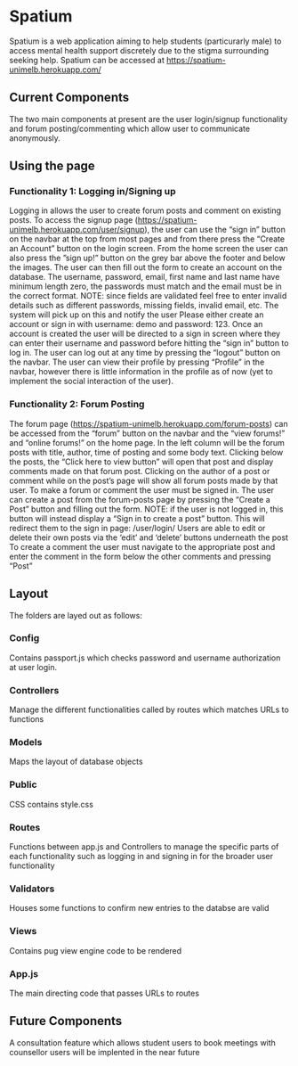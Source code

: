 # Spatium
Spatium is a web application aiming to help students (particurarly male) to access mental health support discretely due to the stigma surrounding seeking help.
Spatium can be accessed at https://spatium-unimelb.herokuapp.com/
## Current Components
The two main components at present are the user login/signup functionality and forum posting/commenting which allow user to communicate anonymously.
## Using the page
### Functionality 1: Logging in/Signing up
Logging in allows the user to create forum posts and comment on existing posts.
To access the signup page (https://spatium-unimelb.herokuapp.com/user/signup), the user can use the “sign in” button on the navbar at the top from most pages and from there press the “Create an Account” button on the login screen.
From the home screen the user can also press the ”sign up!” button on the grey bar above the footer and below the images.
The user can then fill out the form to create an account on the database.
The username, password, email, first name and last name have minimum length zero, the passwords must match and the email must be in the correct format.
NOTE: since fields are validated feel free to enter invalid details such as different passwords, missing fields, invalid email, etc. The system will pick up on this and notify the user
Please either create an account or sign in with username: demo and password: 123.
Once an account is created the user will be directed to a sign in screen where they can enter their username and password before hitting the “sign in” button to log in.
The user can log out at any time by pressing the “logout” button on the navbar.
The user can view their profile by pressing “Profile” in the navbar, however there is little information in the profile as of now (yet to implement the social interaction of the user).
### Functionality 2: Forum Posting
The forum page (https://spatium-unimelb.herokuapp.com/forum-posts) can be accessed from the “forum” button on the navbar and the “view forums!” and “online forums!” on the home page.
In the left column will be the forum posts with title, author, time of posting and some body text.
Clicking below the posts, the “Click here to view button” will open that post and display comments made on that forum post.
Clicking on the author of a post or comment while on the post’s page will show all forum posts made by that user.
To make a forum or comment the user must be signed in.
The user can create a post from the forum-posts page by pressing the “Create a Post” button and filling out the form.
NOTE: if the user is not logged in, this button will instead display a “Sign in to create a post” button. This will redirect them to the sign in page: /user/login/
Users are able to edit or delete their own posts via the ‘edit’ and ‘delete’ buttons underneath the post
To create a comment the user must navigate to the appropriate post and enter the comment in the form below the other comments and pressing “Post”
## Layout
The folders are layed out as follows:
### Config
Contains passport.js which checks password and username authorization at user login.
### Controllers
Manage the different functionalities called by routes which matches URLs to functions
### Models
Maps the layout of database objects
### Public
CSS contains style.css
### Routes
Functions between app.js and Controllers to manage the specific parts of each functionality such as logging in and signing in for the broader user functionality
### Validators
Houses some functions to confirm new entries to the databse are valid
### Views
Contains pug view engine code to be rendered
### App.js
The main directing code that passes URLs to routes
## Future Components
A consultation feature which allows student users to book meetings with counsellor users will be implented in the near future

